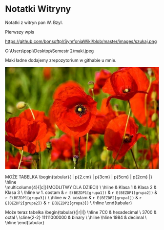 # Notatki Witryny 

Notatki z witryn pan W. Bzyl.

Pierwszy wpis


https://github.com/bonsoftpl/SymfoniaWiki/blob/master/images/szukaj.png

C:\Users\pspi\Desktop\Semestr 2\maki.jpeg




Maki ładne dodajemy zrepozytorium w githabie u mnie.

![MAKI](maki.jpg)








MOŻE TABELKA
\begin{tabular}{ | p{2.cm} | p{3cm} | p{5cm} | p{2cm} |}
\hline   
\multicolumn{4}{|c|}{MODLITWY DLA DZIECI}             \\ 
\hline
                      & Klasa 1      & Klasa 2       & Klasa 3             \\ 
\hline
w 1. costam & `r E(BEZDP1[grupa1])` & `r E(BEZDP1[grupa2])` & `r E(BEZDP1[grupa3])`       \\ 
\hline
w 2. costam & `r E(BEZDP2[grupa1])` & `r E(BEZDP2[grupa2])` & `r E(BEZDP2[grupa3])`       \\ 
\hline
\end{tabular}



Może teraz tabelka
\begin{tabular}{|r|l|}
  \hline
  7C0 & hexadecimal \\
  3700 & octal \\ \cline{2-2}
  11111000000 & binary \\
  \hline \hline
  1984 & decimal \\
  \hline
\end{tabular}












